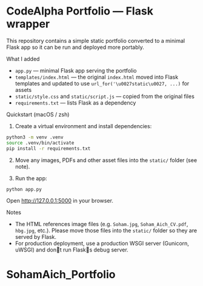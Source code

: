 # CodeAlpha Portfolio — Flask wrapper

This repository contains a simple static portfolio converted to a minimal Flask app so it can be run and deployed more portably.

What I added
- `app.py` — minimal Flask app serving the portfolio
- `templates/index.html` — the original `index.html` moved into Flask templates and updated to use `url_for('\u0027static\u0027, ...)` for assets
- `static/style.css` and `static/script.js` — copied from the original files
- `requirements.txt` — lists Flask as a dependency

Quickstart (macOS / zsh)

1. Create a virtual environment and install dependencies:

```bash
python3 -m venv .venv
source .venv/bin/activate
pip install -r requirements.txt
```

2. Move any images, PDFs and other asset files into the `static/` folder (see note).

3. Run the app:

```bash
python app.py
```

Open http://127.0.0.1:5000 in your browser.

Notes
- The HTML references image files (e.g. `Soham.jpg`, `Soham_Aich_CV.pdf`, `hbg.jpg`, etc.). Please move those files into the `static/` folder so they are served by Flask.
- For production deployment, use a production WSGI server (Gunicorn, uWSGI) and dont run Flasks debug server.
# SohamAich_Portfolio

